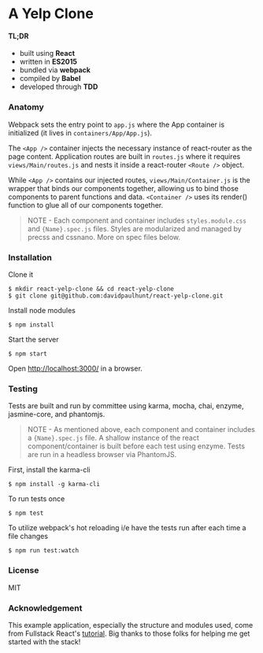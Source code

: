 A Yelp Clone
============

#### TL;DR
- built using **React**
- written in **ES2015**
- bundled via **webpack**
- compiled by **Babel**
- developed through **TDD**

### Anatomy
Webpack sets the entry point to `app.js` where the App container is initialized (it lives in `containers/App/App.js`).

The `<App />` container injects the necessary instance of react-router as the page content. Application routes are built in `routes.js` where it requires `views/Main/routes.js` and nests it inside a react-router `<Route />` object.

While `<App />` contains our injected routes, `views/Main/Container.js` is the wrapper that binds our components together, allowing us to bind those components to parent functions and data. `<Container />` uses its render() function to glue all of our components together.

> NOTE - Each component and container includes `styles.module.css` and `{Name}.spec.js` files. Styles are modularized and managed by precss and cssnano. More on spec files below.

### Installation
Clone it
```
$ mkdir react-yelp-clone && cd react-yelp-clone
$ git clone git@github.com:davidpaulhunt/react-yelp-clone.git
```
Install node modules
```
$ npm install
```
Start the server
```
$ npm start
```
Open [http://localhost:3000/](http://localhost:3000/) in a browser.

### Testing
Tests are built and run by committee using karma, mocha, chai, enzyme, jasmine-core, and phantomjs.

> NOTE - As mentioned above, each component and container includes a `{Name}.spec.js` file. A shallow instance of the react component/container is built before each test using enzyme. Tests are run in a headless browser via PhantomJS.

First, install the karma-cli
```
$ npm install -g karma-cli
```
To run tests once
```
$ npm test
```
To utilize webpack's hot reloading i/e have the tests run after each time a file changes
```
$ npm run test:watch
```

### License
MIT

### Acknowledgement
This example application, especially the structure and modules used, come from Fullstack React's [tutorial](https://www.fullstackreact.com/articles/react-tutorial-cloning-yelp/). Big thanks to those folks for helping me get started with the stack!
